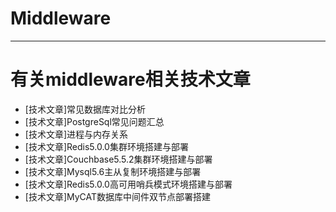 # Middleware
------------------------------------------------------------------------------------------------------------------------------------------
# 有关middleware相关技术文章

* [技术文章]常见数据库对比分析
* [技术文章]PostgreSql常见问题汇总
* [技术文章]进程与内存关系
* [技术文章]Redis5.0.0集群环境搭建与部署
* [技术文章]Couchbase5.5.2集群环境搭建与部署
* [技术文章]Mysql5.6主从复制环境搭建与部署
* [技术文章]Redis5.0.0高可用哨兵模式环境搭建与部署
* [技术文章]MyCAT数据库中间件双节点部署搭建

